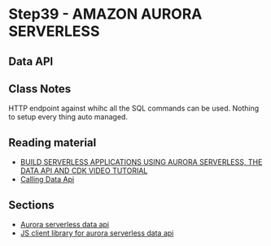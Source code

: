 # Step39 - AMAZON AURORA SERVERLESS

## Data API

## Class Notes

HTTP endpoint against whihc all the SQL commands can be used. Nothing to setup every thing auto managed.

## Reading material

- [BUILD SERVERLESS APPLICATIONS USING AURORA SERVERLESS, THE DATA API AND CDK VIDEO TUTORIAL](https://www.youtube.com/watch?v=kU8nwAbA8No&ab_channel=FooBarServerless)
- [Calling Data Api](https://docs.aws.amazon.com/AmazonRDS/latest/AuroraUserGuide/data-api.html#data-api.calling)

## Sections

- [Aurora serverless data api](./aurora-serverless-data-api)
- [JS client library for aurora serverless data api](./js-client-library-for-aurora-serverless-data-api)
